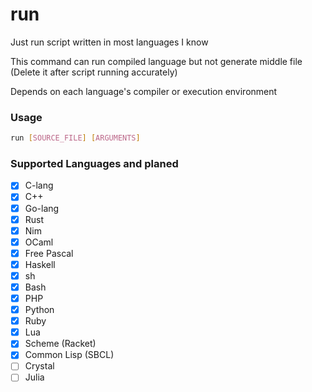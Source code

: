 # run
Just run script written in most languages I know

This command can run compiled language but not generate middle file (Delete it after script running accurately)

Depends on each language's compiler or execution environment
### Usage

```sh
run [SOURCE_FILE] [ARGUMENTS]
```

### Supported Languages and planed
- [x] C-lang
- [x] C++
- [x] Go-lang
- [x] Rust
- [x] Nim
- [x] OCaml
- [x] Free Pascal
- [x] Haskell
- [x] sh
- [x] Bash
- [x] PHP
- [x] Python
- [x] Ruby
- [x] Lua
- [x] Scheme (Racket)
- [x] Common Lisp (SBCL)
- [ ] Crystal
- [ ] Julia
